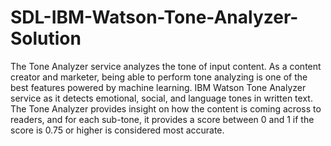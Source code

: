 # SDL-IBM-Watson-Tone-Analyzer-Solution
The Tone Analyzer service analyzes the tone of input content. As a content creator and marketer, being able to perform tone analyzing is one of the best features powered by machine learning. IBM Watson Tone Analyzer service as it detects emotional, social, and language tones in written text. The Tone Analyzer provides insight on how the content is coming across to readers, and for each sub-tone, it provides a score between 0 and 1 if the score is 0.75 or higher is considered most accurate.
